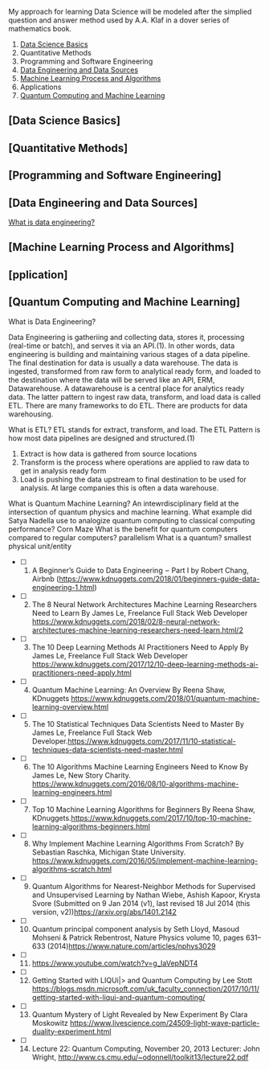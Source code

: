 My approach for learning Data Science will be modeled after the simplied question and answer method used by A.A. Klaf in a dover series of mathematics book. 

1. [Data Science Basics](#data-science-basics)
2. Quantitative Methods 
3. Programming and Software Engineering
4. [Data Engineering and Data Sources](#data-engineering)
5. [Machine Learning Process and Algorithms](#machine-learning)
6. Applications
7. [Quantum Computing and Machine Learning](#quantum)

<a name="data-science-basics"><a/>
## [Data Science Basics] 
## [Quantitative Methods]
## [Programming and Software Engineering]
  <a name="data-engineering"><a/>
## [Data Engineering and Data Sources]
   [What is data engineering?](#what-data-engineering)
<a name="machine-learning"><a/>
## [Machine Learning Process and Algorithms]
## [pplication]
  <a name="quantum"><a/>
## [Quantum Computing and Machine Learning] 


What is Data Engineering?<a name="what-data-engineering"><a/>

Data Engineering is gatheriing and collecting data, stores it, processing (real-time or batch), and serves it via an API.(1). In other words, data engineering is building and maintaining various stages of a data pipeline. The final destination for data is usually a data warehouse. The data is ingested, transformed from raw form to analytical ready form, and loaded to the destination where the data will be served like an API, ERM, Datawarehouse. A datawarehouse is a central place for analytics ready data. The latter pattern to ingest raw data, transform, and load data is called ETL. There are many frameworks to do ETL. There are products for data warehousing. 

What is ETL? 
ETL stands for extract, transform, and load. The ETL Pattern is how most data pipelines are designed and structured.(1) 
1. Extract is how data is gathered from source locations
2. Transform is the process where operations are applied to raw data to get in analysis ready form
3. Load is pushing the data upstream to final destination to be used for analysis. At large companies this is often a data warehouse. 

What is Quantum Machine Learning? 
An intewrdisciplinary field at the intersection of quantum physics and machine learning. 
What example did Satya Nadella use to analogize quantum computing to classical computing performance?
Corn Maze
What is the benefit for quantum computers compared to regular computers? 
parallelism 
What is a quantum? 
smallest physical unit/entity




- [ ] 1. A Beginner’s Guide to Data Engineering  –  Part I by Robert Chang, Airbnb (https://www.kdnuggets.com/2018/01/beginners-guide-data-engineering-1.html)
- [ ] 2. The 8 Neural Network Architectures Machine Learning Researchers Need to Learn By James Le, Freelance Full Stack Web Developer https://www.kdnuggets.com/2018/02/8-neural-network-architectures-machine-learning-researchers-need-learn.html/2
- [ ] 3. The 10 Deep Learning Methods AI Practitioners Need to Apply By James Le, Freelance Full Stack Web Developer https://www.kdnuggets.com/2017/12/10-deep-learning-methods-ai-practitioners-need-apply.html
- [ ] 4. Quantum Machine Learning: An Overview By Reena Shaw, KDnuggets https://www.kdnuggets.com/2018/01/quantum-machine-learning-overview.html
- [ ] 5. The 10 Statistical Techniques Data Scientists Need to Master By James Le, Freelance Full Stack Web Developer.https://www.kdnuggets.com/2017/11/10-statistical-techniques-data-scientists-need-master.html
- [ ] 6. The 10 Algorithms Machine Learning Engineers Need to Know By James Le, New Story Charity. https://www.kdnuggets.com/2016/08/10-algorithms-machine-learning-engineers.html
- [ ] 7. Top 10 Machine Learning Algorithms for Beginners By Reena Shaw, KDnuggets.https://www.kdnuggets.com/2017/10/top-10-machine-learning-algorithms-beginners.html
- [ ] 8. Why Implement Machine Learning Algorithms From Scratch? By Sebastian Raschka, Michigan State University. https://www.kdnuggets.com/2016/05/implement-machine-learning-algorithms-scratch.html
- [ ] 9. Quantum Algorithms for Nearest-Neighbor Methods for Supervised and Unsupervised Learning by Nathan Wiebe, Ashish Kapoor, Krysta Svore (Submitted on 9 Jan 2014 (v1), last revised 18 Jul 2014 (this version, v2))https://arxiv.org/abs/1401.2142
- [ ] 10. Quantum principal component analysis by Seth Lloyd, Masoud Mohseni & Patrick Rebentrost, Nature Physics volume 10, pages 631–633 (2014)https://www.nature.com/articles/nphys3029
- [ ] 11. https://www.youtube.com/watch?v=g_IaVepNDT4
- [ ] 12. Getting Started with LIQUi|> and Quantum Computing by Lee Stott https://blogs.msdn.microsoft.com/uk_faculty_connection/2017/10/11/getting-started-with-liqui-and-quantum-computing/
- [ ] 13. Quantum Mystery of Light Revealed by New Experiment By Clara Moskowitz https://www.livescience.com/24509-light-wave-particle-duality-experiment.html
- [ ] 14. Lecture 22: Quantum Computing, November 20, 2013 Lecturer: John Wright, http://www.cs.cmu.edu/~odonnell/toolkit13/lecture22.pdf


